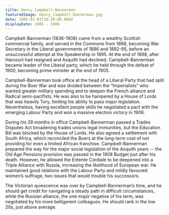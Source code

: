 ```yaml
---
title: Henry Campbell-Bannerman
featuredImage: Henry_Campbell-Bannerman.jpg
date: 1905-01-01T20:20:00.000Z
displayDate: 1905 - 1908
---
```


Campbell-Bannerman (1836-1908) came from a wealthy Scottish commercial family, and served in the Commons from 1868, becoming War Secretary in the Liberal governments of 1886 and 1892-95, before an unsuccessful attempt at the Speakership in 1895. At the end of 1898, after Harcourt had resigned and Asquith had declined, Campbell-Bannerman became leader of the Liberal party, which he held through the defeat of 1900, becoming prime minister at the end of 1905.

Campbell-Bannerman took office at the head of a Liberal Party that had split during the Boer War and was divided between the “Imperialists” who wanted greater military spending and to deepen the French alliance and Radical semi-pacifists. He was also to be hampered by a House of Lords that was heavily Tory, limiting his ability to pass major legislation. Nevertheless, having excellent people skills he negotiated a pact with the emerging Labour Party and won a massive election victory in 1906.

During his 28 months in office Campbell-Bannerman passed a Trades Disputes Act broadening trades unions legal immunities, but the Education Bill was blocked by the House of Lords. He also agreed a settlement with South Africa, which reconciled the Boers at the long-term cost of not providing for even a limited African franchise. Campbell-Bannerman prepared the way for the major social legislation of the Asquith years -- the Old Age Pensions provision was passed in the 1908 Budget just after his death. However, he allowed the Entente Cordiale to be deepened into a Triple Alliance with Russia, increasing the likelihood of European war. He maintained good relations with the Labour Party and mildly favoured women’s suffrage, two issues that would trouble his successors.

The Victorian quiescence was over by Campbell-Bannerman’s time, and he should get credit for navigating a steady path in difficult circumstances, while the Russian alliance, the one major negative of his term, was negotiated by his more belligerent colleagues. He should rank in the low 20s, just above average.
